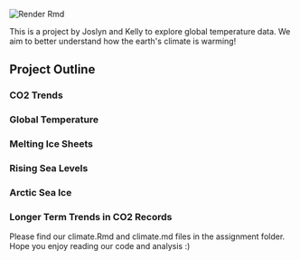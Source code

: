 
![Render Rmd](https://github.com/espm-157/climate-module-fu-yuan/workflows/Render%20Rmd/badge.svg)

This is a project by Joslyn and Kelly to explore global temperature data. We aim to better understand how the earth's climate is warming!

## Project Outline

### CO2 Trends

### Global Temperature

### Melting Ice Sheets

### Rising Sea Levels

### Arctic Sea Ice

### Longer Term Trends in CO2 Records

Please find our climate.Rmd and climate.md files in the assignment folder.
Hope you enjoy reading our code and analysis :)


